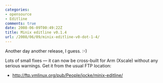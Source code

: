 ```yaml
---
categories:
- opensource
- Editline
comments: true
date: 2008-06-09T00:49:22Z
title: Minix editline v0.1.4
url: /2008/06/09/minix-editline-v0-dot-1-4/
---
```


Another day another release, I guess. :-)

Lots of small fixes &mdash; it can now be cross-built for Arm (Xscale)
without any serious warnings.  Get it from the usual FTP location:

* http://ftp.vmlinux.org/pub/People/jocke/minix-editline/

